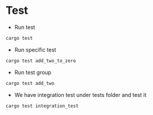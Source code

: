 # Test

* Run test

```bash
cargo test
```

* Run specific test

```bash
cargo test add_two_to_zero
```

* Run test group

```bash
cargo test add_two
```

* We have integration test under tests folder and test it

```bash
cargo test integration_test
```
